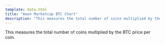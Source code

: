 ```yaml
---
template: data.html
title: "Aeon Marketcap BTC Chart"
description: "This measures the total number of coins multiplied by the BTC price per coin."
---
```


This measures the total number of coins multiplied by the BTC price per coin.
